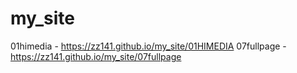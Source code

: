 # my_site
01himedia -  https://zz141.github.io/my_site/01HIMEDIA
07fullpage -  https://zz141.github.io/my_site/07fullpage
